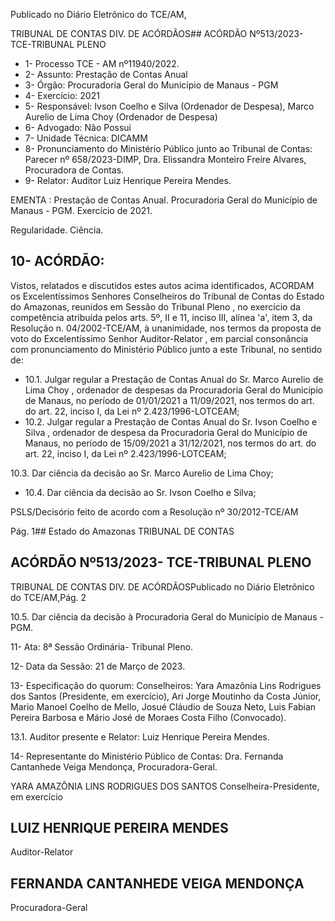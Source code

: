 Publicado  no  Diário  Eletrônico do TCE/AM,

TRIBUNAL DE CONTAS DIV. DE ACÓRDÃOS## ACÓRDÃO Nº513/2023- TCE-TRIBUNAL PLENO

- 1- Processo TCE - AM nº11940/2022.
- 2- Assunto: Prestação de Contas Anual
- 3- Órgão: Procuradoria Geral do Município de Manaus - PGM
- 4- Exercício: 2021
- 5- Responsável: Ivson Coelho e Silva (Ordenador de Despesa), Marco Aurelio de Lima Choy (Ordenador de Despesa)
- 6- Advogado: Não Possui
- 7- Unidade Técnica: DICAMM
- 8- Pronunciamento  do  Ministério  Público  junto  ao  Tribunal  de  Contas: Parecer  nº 658/2023-DIMP, Dra. Elissandra Monteiro Freire Alvares, Procuradora de Contas.
- 9- Relator: Auditor Luiz Henrique Pereira Mendes.

EMENTA : Prestação de Contas Anual. Procuradoria Geral do Município de Manaus - PGM. Exercício de 2021.

Regularidade. Ciência.

## 10-  ACÓRDÃO:

Vistos, relatados e discutidos estes autos acima identificados, ACORDAM os Excelentíssimos Senhores Conselheiros do Tribunal de Contas do Estado do Amazonas, reunidos em Sessão do Tribunal Pleno , no exercício da competência atribuída pelos arts. 5º, II e 11, inciso III, alínea 'a', item 3, da Resolução n. 04/2002-TCE/AM, à unanimidade, nos  termos  da  proposta  de  voto  do  Excelentíssimo  Senhor  Auditor-Relator ,  em  parcial consonância com pronunciamento do Ministério Público junto a este Tribunal, no sentido de:

- 10.1. Julgar regular a Prestação de Contas Anual do Sr. Marco Aurelio de Lima  Choy , ordenador de despesas  da Procuradoria Geral do Município  de  Manaus,  no  período  de  01/01/2021  a  11/09/2021,  nos termos do art. do art. 22, inciso I, da Lei nº 2.423/1996-LOTCEAM;
- 10.2. Julgar regular a  Prestação de Contas Anual do Sr. Ivson Coelho e Silva ,  ordenador  de  despesa  da  Procuradoria  Geral  do  Município  de Manaus, no período de 15/09/2021 a 31/12/2021, nos termos do art. do art. 22, inciso I, da Lei nº 2.423/1996-LOTCEAM;

10.3. Dar ciência da decisão ao Sr. Marco Aurelio de Lima Choy;

- 10.4. Dar ciência da decisão ao Sr. Ivson Coelho e Silva;

PSLS/Decisório feito de acordo com a Resolução nº 30/2012-TCE/AM

Pág. 1## Estado do Amazonas TRIBUNAL DE CONTAS

## ACÓRDÃO Nº513/2023- TCE-TRIBUNAL PLENO

TRIBUNAL DE CONTAS DIV. DE ACÓRDÃOSPublicado  no  Diário  Eletrônico do TCE/AM,Pág. 2

10.5. Dar ciência da decisão à Procuradoria Geral do Município de Manaus - PGM.

11-  Ata: 8ª Sessão Ordinária- Tribunal Pleno.

12-  Data da Sessão: 21 de Março de 2023.

13-  Especificação  do  quorum: Conselheiros:  Yara  Amazônia  Lins  Rodrigues  dos Santos (Presidente, em exercício), Ari Jorge Moutinho da Costa Júnior, Mario Manoel Coelho de Mello, Josué Cláudio de Souza Neto, Luis Fabian Pereira Barbosa e Mário José de Moraes Costa Filho (Convocado).

13.1. Auditor presente e Relator: Luiz Henrique Pereira Mendes.

14-  Representante do Ministério Público de Contas: Dra. Fernanda Cantanhede Veiga Mendonça, Procuradora-Geral.

YARA AMAZÔNIA LINS RODRIGUES DOS SANTOS Conselheira-Presidente, em exercício

## LUIZ HENRIQUE PEREIRA MENDES

Auditor-Relator

## FERNANDA CANTANHEDE VEIGA MENDONÇA

Procuradora-Geral